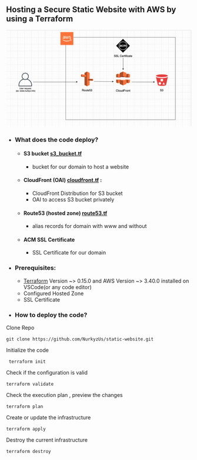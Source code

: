 ## Hosting a Secure Static Website with AWS by using a Terraform

![](img/static-web.png)

* ### What does the code deploy? 
 
    - #### S3 bucket [s3_bucket.tf](static-website/s3_bucket.tf) 
        * bucket for our domain to host a website
    
    - #### CloudFront (OAI) [cloudfront.tf](static-website/cloudfront.tf) : 
        * CloudFront Distribution for S3 bucket
        * OAI to access S3 bucket privately

    - #### Route53 (hosted zone) [route53.tf](static-website/route53.tf)
        * alias records for domain with www and without
    
    - #### ACM SSL Certificate
        * SSL Certificate for our domain 

* ### Prerequisites:
    - [Terraform](https://www.terraform.io) Version ~> 0.15.0  and AWS Version ~> 3.40.0 installed on VSCode(or any code editor)
    - Configured Hosted Zone
    - SSL Certificate 

- ### How to deploy the code?

Clone Repo

```
git clone https://github.com/NurkyzUs/static-website.git
```

Initialize the code 
```
 terraform init
```  
Check if the configuration is valid
```
terraform validate
```
Check the execution plan , preview the changes

```
terraform plan
``` 
Create or update the infrastructure
```
terraform apply
```

Destroy the current infrastructure
```
terraform destroy
```
